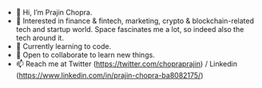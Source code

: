- 👋 Hi, I’m Prajin Chopra.
- 👀 Interested in finance & fintech, marketing, crypto & blockchain-related tech and startup world. Space fascinates me a lot, so indeed also the tech around it.
- 🌱 Currently learning to code.
- 💞️ Open to collaborate to learn new things.
- 📫 Reach me at Twitter (https://twitter.com/chopraprajin) / Linkedin (https://www.linkedin.com/in/prajin-chopra-ba8082175/)

<!---
chopraprajin/chopraprajin is a ✨ special ✨ repository because its `README.md` (this file) appears on your GitHub profile.
You can click the Preview link to take a look at your changes.
--->

